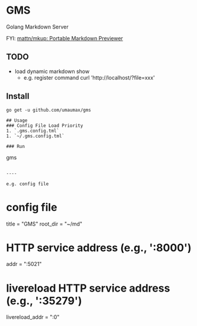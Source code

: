 # GMS

Golang Markdown Server

FYI: [mattn/mkup: Portable Markdown Previewer]( https://github.com/mattn/mkup )

## TODO
* load dynamic markdown show
  * e.g. register command curl 'http://localhost/?file=xxx'

## Install
```
go get -u github.com/umaumax/gms

## Usage
### Config File Load Priority
1. `.gms.config.tml`
1. `~/.gms.config.tml`

### Run
```
gms
```

----

e.g. config file
```
# config file
title = "GMS"
root_dir = "~/md"
# HTTP service address (e.g., ':8000')
addr = ":5021"
# livereload HTTP service address (e.g., ':35279')
livereload_addr = ":0"
```
